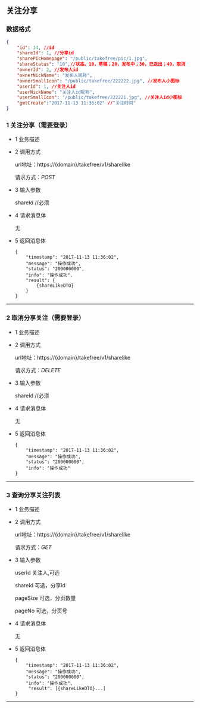 ## 关注分享

### 数据格式
```json
{
    "id": 14, //id
    "shareId": 1, //分享id
    "sharePicHomepage": "/public/takefree/pic/1.jpg", 
    "shareStatus": "10",//状态。10，草稿；20，发布中；30，已送出；40，取消
    "ownerId": 2, //发布人id
    "ownerNickName": "发布人昵称",
    "ownerSmallIcon": "/public/takefree/222222.jpg", //发布人小图标
    "userId": 1, //关注人id
    "userNickName": "关注人id昵称",
    "userSmallIcon": "/public/takefree/222221.jpg", //关注人id小图标
    "gmtCreate":"2017-11-13 11:36:02" //"关注时间"
}
```
### 1 关注分享（需要登录）
* 1 业务描述

* 2 调用方式

    url地址：https://{domain}/takefree/v1/sharelike

    请求方式：*POST*

* 3 输入参数
    
    shareId //必须

* 4 请求消息体
    
    无
    
* 5 返回消息体
    ```
    {
        "timestamp": "2017-11-13 11:36:02",
        "message": "操作成功",
        "status": "200000000",
        "info": "操作成功",
        "result": {
            {shareLikeDTO}
        }
    }
    ```
***
### 2 取消分享关注（需要登录）
* 1 业务描述

* 2 调用方式

    url地址：https://{domain}/takefree/v1/sharelike

    请求方式：*DELETE*

* 3 输入参数

    shareId //必须
    
* 4 请求消息体
    
    无
    
* 5 返回消息体
    ```
    {
        "timestamp": "2017-11-13 11:36:02",
        "message": "操作成功",
        "status": "200000000",
        "info": "操作成功"
    }
    ```
***
### 3 查询分享关注列表
* 1 业务描述

* 2 调用方式

    url地址：https://{domain}/takefree/v1/sharelike

    请求方式：*GET*

* 3 输入参数
    
    userId 关注人,可选
    
    shareId 可选，分享id
        
    pageSize 可选，分页数量
        
    pageNo 可选，分页号

* 4 请求消息体
    
    无
    
* 5 返回消息体

    ```
    {
        "timestamp": "2017-11-13 11:36:02",
        "message": "操作成功",
        "status": "200000000",
        "info": "操作成功",
         "result": [{shareLikeDTO}...]
    }
    ```
***
